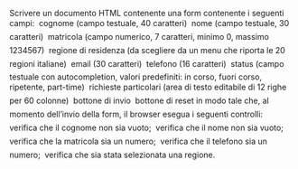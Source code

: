 Scrivere un documento HTML contenente una form contenente i seguenti campi:
 cognome (campo testuale, 40 caratteri)
 nome (campo testuale, 30 caratteri)
 matricola (campo numerico, 7 caratteri, minimo 0, massimo 1234567)
 regione di residenza (da scegliere da un menu che riporta le 20 regioni italiane)
 email (30 caratteri)
 telefono (16 caratteri)
 status (campo testuale con autocompletion, valori predefiniti: in corso, fuori corso,
ripetente, part-time)
 richieste particolari (area di testo editabile di 12 righe per 60 colonne)
 bottone di invio
 bottone di reset
in modo tale che, al momento dell’invio della form, il browser esegua i seguenti controlli:
 verifica che il cognome non sia vuoto;
 verifica che il nome non sia vuoto;
 verifica che la matricola sia un numero;
 verifica che il telefono sia un numero;
 verifica che sia stata selezionata una regione.
